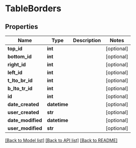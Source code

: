 # TableBorders

## Properties
Name | Type | Description | Notes
------------ | ------------- | ------------- | -------------
**top_id** | **int** |  | [optional] 
**bottom_id** | **int** |  | [optional] 
**right_id** | **int** |  | [optional] 
**left_id** | **int** |  | [optional] 
**t_lto_br_id** | **int** |  | [optional] 
**b_lto_tr_id** | **int** |  | [optional] 
**id** | **int** |  | [optional] 
**date_created** | **datetime** |  | [optional] 
**user_created** | **str** |  | [optional] 
**date_modified** | **datetime** |  | [optional] 
**user_modified** | **str** |  | [optional] 

[[Back to Model list]](../README.md#documentation-for-models) [[Back to API list]](../README.md#documentation-for-api-endpoints) [[Back to README]](../README.md)


